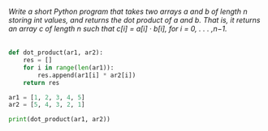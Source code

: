 
###### Write a short Python program that takes two arrays a and b of length n storing int values, and returns the dot product of a and b. That is, it returns an array c of length n such that c[i] = a[i] · b[i], for i = 0, . . . ,n−1.

```python
def dot_product(ar1, ar2):
	res = []
	for i in range(len(ar1)):
		res.append(ar1[i] * ar2[i])
	return res

ar1 = [1, 2, 3, 4, 5]
ar2 = [5, 4, 3, 2, 1]

print(dot_product(ar1, ar2))
```
